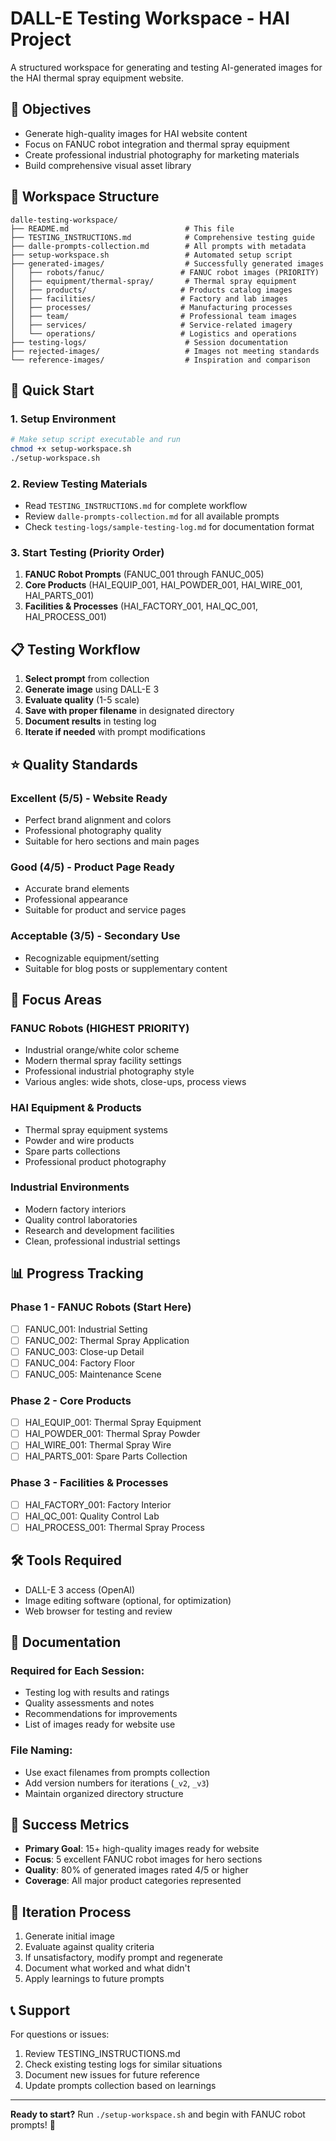# DALL-E Testing Workspace - HAI Project

A structured workspace for generating and testing AI-generated images for the HAI thermal spray equipment website.

## 🎯 Objectives

- Generate high-quality images for HAI website content
- Focus on FANUC robot integration and thermal spray equipment
- Create professional industrial photography for marketing materials
- Build comprehensive visual asset library

## 📁 Workspace Structure

```
dalle-testing-workspace/
├── README.md                          # This file
├── TESTING_INSTRUCTIONS.md            # Comprehensive testing guide
├── dalle-prompts-collection.md        # All prompts with metadata
├── setup-workspace.sh                 # Automated setup script
├── generated-images/                  # Successfully generated images
│   ├── robots/fanuc/                 # FANUC robot images (PRIORITY)
│   ├── equipment/thermal-spray/       # Thermal spray equipment
│   ├── products/                     # Products catalog images
│   ├── facilities/                   # Factory and lab images
│   ├── processes/                    # Manufacturing processes
│   ├── team/                         # Professional team images
│   ├── services/                     # Service-related imagery
│   └── operations/                   # Logistics and operations
├── testing-logs/                      # Session documentation
├── rejected-images/                   # Images not meeting standards
└── reference-images/                  # Inspiration and comparison
```

## 🚀 Quick Start

### 1. Setup Environment
```bash
# Make setup script executable and run
chmod +x setup-workspace.sh
./setup-workspace.sh
```

### 2. Review Testing Materials
- Read `TESTING_INSTRUCTIONS.md` for complete workflow
- Review `dalle-prompts-collection.md` for all available prompts
- Check `testing-logs/sample-testing-log.md` for documentation format

### 3. Start Testing (Priority Order)
1. **FANUC Robot Prompts** (FANUC_001 through FANUC_005)
2. **Core Products** (HAI_EQUIP_001, HAI_POWDER_001, HAI_WIRE_001, HAI_PARTS_001)
3. **Facilities & Processes** (HAI_FACTORY_001, HAI_QC_001, HAI_PROCESS_001)

## 📋 Testing Workflow

1. **Select prompt** from collection
2. **Generate image** using DALL-E 3
3. **Evaluate quality** (1-5 scale)
4. **Save with proper filename** in designated directory
5. **Document results** in testing log
6. **Iterate if needed** with prompt modifications

## ⭐ Quality Standards

### Excellent (5/5) - Website Ready
- Perfect brand alignment and colors
- Professional photography quality
- Suitable for hero sections and main pages

### Good (4/5) - Product Page Ready
- Accurate brand elements
- Professional appearance
- Suitable for product and service pages

### Acceptable (3/5) - Secondary Use
- Recognizable equipment/setting
- Suitable for blog posts or supplementary content

## 🎨 Focus Areas

### FANUC Robots (HIGHEST PRIORITY)
- Industrial orange/white color scheme
- Modern thermal spray facility settings
- Professional industrial photography style
- Various angles: wide shots, close-ups, process views

### HAI Equipment & Products
- Thermal spray equipment systems
- Powder and wire products
- Spare parts collections
- Professional product photography

### Industrial Environments
- Modern factory interiors
- Quality control laboratories
- Research and development facilities
- Clean, professional industrial settings

## 📊 Progress Tracking

### Phase 1 - FANUC Robots (Start Here)
- [ ] FANUC_001: Industrial Setting
- [ ] FANUC_002: Thermal Spray Application
- [ ] FANUC_003: Close-up Detail
- [ ] FANUC_004: Factory Floor
- [ ] FANUC_005: Maintenance Scene

### Phase 2 - Core Products
- [ ] HAI_EQUIP_001: Thermal Spray Equipment
- [ ] HAI_POWDER_001: Thermal Spray Powder
- [ ] HAI_WIRE_001: Thermal Spray Wire
- [ ] HAI_PARTS_001: Spare Parts Collection

### Phase 3 - Facilities & Processes
- [ ] HAI_FACTORY_001: Factory Interior
- [ ] HAI_QC_001: Quality Control Lab
- [ ] HAI_PROCESS_001: Thermal Spray Process

## 🛠️ Tools Required

- DALL-E 3 access (OpenAI)
- Image editing software (optional, for optimization)
- Web browser for testing and review

## 📝 Documentation

### Required for Each Session:
- Testing log with results and ratings
- Quality assessments and notes
- Recommendations for improvements
- List of images ready for website use

### File Naming:
- Use exact filenames from prompts collection
- Add version numbers for iterations (`_v2`, `_v3`)
- Maintain organized directory structure

## 🎯 Success Metrics

- **Primary Goal**: 15+ high-quality images ready for website
- **Focus**: 5 excellent FANUC robot images for hero sections
- **Quality**: 80% of generated images rated 4/5 or higher
- **Coverage**: All major product categories represented

## 🔄 Iteration Process

1. Generate initial image
2. Evaluate against quality criteria
3. If unsatisfactory, modify prompt and regenerate
4. Document what worked and what didn't
5. Apply learnings to future prompts

## 📞 Support

For questions or issues:
1. Review TESTING_INSTRUCTIONS.md
2. Check existing testing logs for similar situations
3. Document new issues for future reference
4. Update prompts collection based on learnings

---

**Ready to start?** Run `./setup-workspace.sh` and begin with FANUC robot prompts! 🚀
